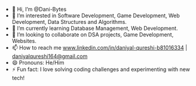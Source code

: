 - 👋 Hi, I’m @Dani-Bytes
- 👀 I’m interested in Software Development, Game Development, Web Development, Data Structures and Algorithms.
- 🌱 I’m currently learning Database Management, Web Development.
- 💞️ I’m looking to collaborate on DSA projects, Game Development, Websites.
- 📫 How to reach me www.linkedin.com/in/daniyal-qureshi-b81016334 | daniyalqureshi164@gmail.com
- 😄 Pronouns: He/Him
- ⚡ Fun fact: I love solving coding challenges and experimenting with new tech!

<!---
Dani-Bytes/Dani-Bytes is a ✨ special ✨ repository because its `README.md` (this file) appears on your GitHub profile.
You can click the Preview link to take a look at your changes.
--->
